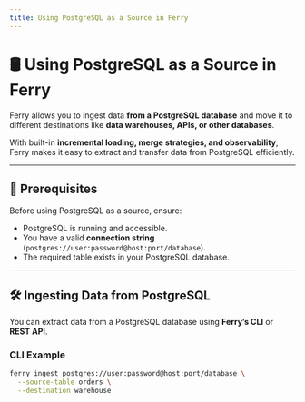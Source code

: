 ```yaml
---
title: Using PostgreSQL as a Source in Ferry
---
```


# 🛢️ Using PostgreSQL as a Source in Ferry

Ferry allows you to ingest data **from a PostgreSQL database** and move it to different destinations like **data warehouses, APIs, or other databases**. 

With built-in **incremental loading, merge strategies, and observability**, Ferry makes it easy to extract and transfer data from PostgreSQL efficiently.

---

## 📌 Prerequisites

Before using PostgreSQL as a source, ensure:
- PostgreSQL is running and accessible.
- You have a valid **connection string** (`postgres://user:password@host:port/database`).
- The required table exists in your PostgreSQL database.

---

## 🛠️ Ingesting Data from PostgreSQL

You can extract data from a PostgreSQL database using **Ferry’s CLI** or **REST API**.

### **CLI Example**
```sh
ferry ingest postgres://user:password@host:port/database \
  --source-table orders \
  --destination warehouse
